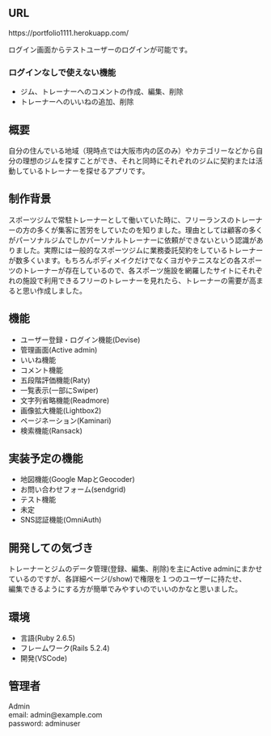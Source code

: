 <h2>URL</h2>
<p>https://portfolio1111.herokuapp.com/</p>
<p>ログイン画面からテストユーザーのログインが可能です。</p>

<h3>ログインなしで使えない機能</h3>
<ul>
  <li>ジム、トレーナーへのコメントの作成、編集、削除</li>
  <li>トレーナーへのいいねの追加、削除</li>
</ul>

<h2>概要</h2>
<p>自分の住んでいる地域（現時点では大阪市内の区のみ）やカテゴリーなどから自分の理想のジムを探すことができ、それと同時にそれぞれのジムに契約または活動しているトレーナーを探せるアプリです。</p>

<h2>制作背景</h2>
<p>スポーツジムで常駐トレーナーとして働いていた時に、フリーランスのトレーナーの方の多くが集客に苦労をしていたのを知りました。理由としては顧客の多くがパーソナルジムでしかパーソナルトレーナーに依頼ができないという認識がありました。実際には一般的なスポーツジムに業務委託契約をしているトレーナーが数多くいます。もちろんボディメイクだけでなくヨガやテニスなどの各スポーツのトレーナーが存在しているので、各スポーツ施設を網羅したサイトにそれぞれの施設で利用できるフリーのトレーナーを見れたら、トレーナーの需要が高まると思い作成しました。
</p>

<h2>機能</h2>
<ul>
  <li>ユーザー登録・ログイン機能(Devise)</li>
  <li>管理画面(Active admin)</li>
  <li>いいね機能</li>
  <li>コメント機能</li>
  <li>五段階評価機能(Raty)</li>
  <li>一覧表示(一部にSwiper)</li>
  <li>文字列省略機能(Readmore)</li>
  <li>画像拡大機能(Lightbox2)</li>
  <li>ページネーション(Kaminari)</li>
  <li>検索機能(Ransack)</li>
</ul>

<h2>実装予定の機能</h2>
<ul>
  <li>地図機能(Google MapとGeocoder)</li>
  <li>お問い合わせフォーム(sendgrid)</li>
  <li>テスト機能</li>
  <li>未定</li>
  <li>SNS認証機能(OmniAuth)</li>
</ul>

<h2>開発しての気づき</h2>
<p>トレーナーとジムのデータ管理(登録、編集、削除)を主にActive adminにまかせているのですが、各詳細ページ(/show)で権限を１つのユーザーに持たせ、</br>
編集できるようにする方が簡単でみやすいのでいいのかなと思いました。</p>

<h2>環境</h2>
<ul>
  <li>言語(Ruby 2.6.5)</li>
  <li>フレームワーク(Rails 5.2.4)</li>
  <li>開発(VSCode)</li>
</ul>

<h2>管理者</h2>
<p>Admin</br>
email: admin@example.com</br>
password: adminuser</br></p>
